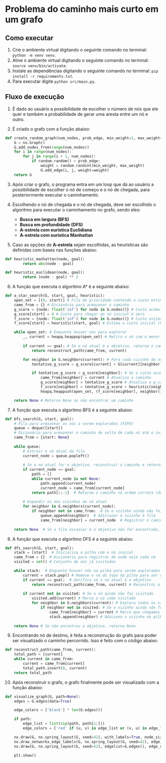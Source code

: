 # Problema do caminho mais curto em um grafo

## Como executar

1. Crie o ambiente virtual digitando o seguinte comando no terminal: ```python -m venv venv```.
2. Ative o ambiente virtual digitando o seguinte comando no terminal: ```source venv/bin/activate```.
3. Instale as dependências digitando o seguinte comando no terminal: ```pip install -r requirements.txt```.
4. Para executar digite ```python src/main.py```.

## Fluxo de execução

1. É dado ao usuário a possibilidade de escolher o número de nós que ele quer e também a probabilidade de gerar uma aresta entre um nó e outro.

2. É criado o grafo com a função abaixo:

```python
def create_random_graph(num_nodes, prob_edge, min_weight=1, max_weight=10):
    G = nx.Graph()
    G.add_nodes_from(range(num_nodes))
    for i in range(num_nodes):
        for j in range(i + 1, num_nodes):
            if random.random() < prob_edge:
                weight = random.randint(min_weight, max_weight)
                G.add_edge(i, j, weight=weight)
    return G
```

3. Após criar o grafo, o programa entra em um loop que dá ao usuário a possibilidade de escolher o nó de começo e o nó de chegada, para posteriormente executar o caminhamento.

4. Escolhendo o nó de chegada e o nó de chegada, deve ser escolhido o algoritmo para executar o caminhamento no grafo, sendo eles: 
    - **Busca em largura (BFS)** 
    - **Busca em profundidade (DFS)**
    - **A-estrela com eurística Euclidiana**
    - **A-estrela com eurística Manhattan**

5. Caso as opções de **A-estrela** sejam escolhidas, as heurísticas são definidas com bases nas funções abaixo:

```python
def heuristic_manhattan(node, goal):
        return abs(node - goal)

def heuristic_euclidean(node, goal):
        return (node - goal) ** 2
```

6. A função que executa o algoritmo A* é a seguinte abaixo:

```python
def a_star_search(G, start, goal, heuristic):
    open_set = [(0, start)] # Fila de prioridade contendo o custo estimado (f_score) e o nó
    came_from = {} # Dicionário para armazenar o caminho
    g_score = {node: float('inf') for node in G.nodes()} # Custo acumulado para chegar a cada nó
    g_score[start] = 0 # Custo para chegar ao nó inicial é zero
    f_score = {node: float('inf') for node in G.nodes()} # Custo estimado total para chegar ao objetivo
    f_score[start] = heuristic(start, goal) # Estima o custo inicial (heurística) do nó inicial ao objetivo

    while open_set: # Enquanto houver nós para explorar
        _, current = heapq.heappop(open_set) # Retira o nó com o menor f_score da fila de prioridade
        
        if current == goal: # Se o nó atual é o objetivo, retorna o caminho encontrado
            return reconstruct_path(came_from, current)

        for neighbor in G.neighbors(current): # Para cada vizinho do nó atual
            tentative_g_score = g_score[current] + G[current][neighbor]['weight'] # Calcula o g_score temporário

            if tentative_g_score < g_score[neighbor]: # Se o custo acumulado atual for menor
                came_from[neighbor] = current # Atualiza o caminho
                g_score[neighbor] = tentative_g_score # Atualiza o g_score
                f_score[neighbor] = tentative_g_score + heuristic(neighbor, goal) # Atualiza o f_score (g_score + heurística)
                heapq.heappush(open_set, (f_score[neighbor], neighbor)) # Adiciona o vizinho na fila de prioridade

    return None # Retorna None se não encontrar um caminho
```

7. A função que executa o algoritmo BFS é a seguinte abaixo:

```python
def bfs_search(G, start, goal):
    # Fila para armazenar os nós a serem explorados (FIFO)
    queue = deque([start])
    # Dicionário para armazenar o caminho de volta de cada nó até o início
    came_from = {start: None}
    
    while queue:
        # Extrair o nó atual da fila
        current_node = queue.popleft()
        
        # Se o nó atual for o objetivo, reconstruir o caminho e retorná-lo
        if current_node == goal:
            path = []
            while current_node is not None:
                path.append(current_node)
                current_node = came_from[current_node]
            return path[::-1]  # Retorna o caminho na ordem correta (do início ao objetivo)
        
        # Expandir os nós vizinhos do nó atual
        for neighbor in G.neighbors(current_node):
            if neighbor not in came_from:  # Se o vizinho ainda não foi visitado
                queue.append(neighbor)  # Adicionar o vizinho à fila
                came_from[neighbor] = current_node  # Registrar o caminho de volta
    
    return None  # Se a fila esvaziar e o objetivo não for encontrado, retorna None
```

8. A função que executa o algoritmo DFS é a seguinte abaixo:

```python
def dfs_search(G, start, goal):
    stack = [start]  # Inicializa a pilha com o nó inicial
    came_from = {}  # Dicionário para registrar de onde veio cada nó
    visited = set() # Conjunto de nós já visitados

    while stack:  # Enquanto houver nós na pilha para serem explorados
        current = stack.pop() # Remove o nó do topo da pilha para ser o nó atual
        if current == goal:  # Verifica se o nó atual é o objetivo
            return reconstruct_path(came_from, current) # Reconstrói o caminho até o objetivo
        
        if current not in visited: # Se o nó ainda não foi visitado
            visited.add(current) # Marca o nó como visitado
            for neighbor in G.neighbors(current): # Explora todos os vizinhos do nó atual
                if neighbor not in visited: # Se o vizinho ainda não foi visitado
                    came_from[neighbor] = current # Marca que chegamos no vizinho a partir do nó atual
                    stack.append(neighbor) # Adiciona o vizinho na pilha para ser explorado
                    
    return None # Se não encontrou o objetivo, retorna None
```

9. Encontrando nó de destino, é feita a reconstrução do grafo para poder ser visualizado o caminho percorrido. Isso é feito com o código abaixo:

```python
def reconstruct_path(came_from, current):
    total_path = [current]
    while current in came_from:
        current = came_from[current]
        total_path.insert(0, current)
    return total_path
```

10. Após reconstruir o grafo, o grafo finalmente pode ser visualizado com a função abaixo:

```python
def visualize_graph(G, path=None):
    edges = G.edges(data=True)

    edge_colors = ['black'] * len(G.edges())

    if path:
        edge_list = list(zip(path, path[1:]))
        edge_colors = ['red' if (u, v) in edge_list or (v, u) in edge_list else 'black' for u, v in G.edges()]

    nx.draw(G, nx.spring_layout(G, seed=42), with_labels=True, node_size=200, font_size=10)
    nx.draw_networkx_edge_labels(G, nx.spring_layout(G, seed=42), edge_labels={(u, v): f'{d["weight"]}' for u, v, d in edges})
    nx.draw(G, nx.spring_layout(G, seed=42), edgelist=G.edges(), edge_color=edge_colors, width=1)
    
    plt.show()
```